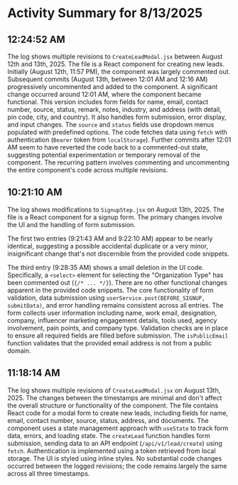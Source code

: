 # Activity Summary for 8/13/2025

## 12:24:52 AM
The log shows multiple revisions to `CreateLeadModal.jsx` between August 12th and 13th, 2025.  The file is a React component for creating new leads.  Initially (August 12th, 11:57 PM), the component was largely commented out.  Subsequent commits (August 13th, between 12:01 AM and 12:16 AM) progressively uncommented and added to the component.  A significant change occurred around 12:01 AM, where the component became functional.  This version includes form fields for name, email, contact number, source, status, remark, notes, industry, and address (with detail, pin code, city, and country). It also handles form submission, error display, and input changes.  The `source` and `status` fields use dropdown menus populated with predefined options.  The code fetches data using `fetch` with authentication (`Bearer` token from `localStorage`).  Further commits after 12:01 AM seem to have reverted the code back to a commented-out state, suggesting potential experimentation or temporary removal of the component.  The recurring pattern involves commenting and uncommenting the entire component's code across multiple revisions.


## 10:21:10 AM
The log shows modifications to `SignupStep.jsx` on August 13th, 2025.  The file is a React component for a signup form.  The primary changes involve the UI and the handling of form submission.

The first two entries (9:21:43 AM and 9:22:10 AM) appear to be nearly identical, suggesting a possible accidental duplicate or a very minor, insignificant change that's not discernible from the provided code snippets.

The third entry (9:28:35 AM) shows a small deletion in the UI code. Specifically, a `<select>` element for selecting the "Organization Type" has been commented out (`{/* ... */}`).  There are no other functional changes apparent in the provided code snippets.  The core functionality of form validation, data submission using `userService.post(BEFORE_SIGNUP, submitData)`, and error handling remains consistent across all entries. The form collects user information including name, work email, designation, company, influencer marketing engagement details, tools used, agency involvement, pain points, and company type.  Validation checks are in place to ensure all required fields are filled before submission.  The `isPublicEmail` function validates that the provided email address is not from a public domain.


## 11:18:14 AM
The log shows multiple revisions of `CreateLeadModal.jsx` on August 13th, 2025.  The changes between the timestamps are minimal and don't affect the overall structure or functionality of the component.  The file contains React code for a modal form to create new leads, including fields for name, email, contact number, source, status, address, and documents.  The component uses a state management approach with `useState` to track form data, errors, and loading state.  The `createLead` function handles form submission, sending data to an API endpoint (`/api/v1/lead/create`) using `fetch`.  Authentication is implemented using a token retrieved from local storage.  The UI is styled using inline styles.  No substantial code changes occurred between the logged revisions; the code remains largely the same across all three timestamps.
